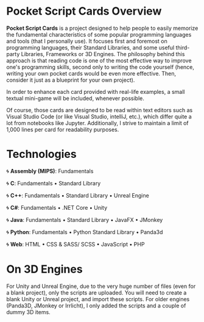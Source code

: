 # Pocket Script Cards Overview

**Pocket Script Cards** is a project designed to help people to easily memorize the fundamental characteristics of some popular programming languages and tools (that I personally use). 
It focuses first and foremost on programming languages, their Standard Libraries, and some useful third-party Libraries, Frameworks or 3D Engines. 
The philosophy behind this approach is that reading code is one of the most effective way to improve one's programming skills, second only to writing the code yourself (hence, writing your own pocket cards would be even more effective. Then, consider it just as a blueprint for your own project). 

In order to enhance each card provided with real-life examples, a small textual mini-game will be included, whenever possible.  

Of course, those cards are designed to be read within text editors such as Visual Studio Code (or like Visual Studio, intelliJ, etc.), which differ quite a lot from notebooks like Jupyter. Additionally, I strive to maintain a limit of 1,000 lines per card for readability purposes.

# Technologies 
🌀 **Assembly (MIPS)**: Fundamentals

🌀 **C**: Fundamentals • Standard Library 

🌀 **C++**: Fundamentals • Standard Library • Unreal Engine

🌀 **C#**: Fundamentals • .NET Core • Unity

🌀 **Java**: Fundamentals • Standard Library • JavaFX • JMonkey

🌀 **Python**: Fundamentals • Python Standard Library • Panda3d

🌀 **Web**: HTML • CSS & SASS/ SCSS • JavaScript • PHP

# On 3D Engines 
For Unity and Unreal Engine, due to the very huge number of files (even for a blank project), 
only the scripts are uploaded. You will need to create a blank Unity or Unreal project, and 
import these scripts. 
For older engines (Panda3D, JMonkey or Irrlicht), I only added the scripts and a couple of dummy 3D items. 
